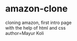 # amazon-clone
cloning amazon, first intro page
<br>
with the help of html and css
<br>
author=Mayur Koli
